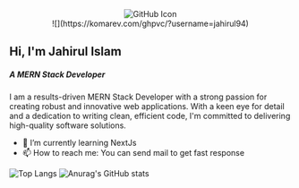 <div style="margin: 0 auto; text-align: center;">
    <img src="https://media.licdn.com/dms/image/D5616AQH_MGOO9hb1hg/profile-displaybackgroundimage-shrink_350_1400/0/1691398463805?e=1703116800&v=beta&t=PksvZcAAezlAdhH6GLXwSCWuUIzr9bxURgANL-EhyzI" alt="GitHub Icon">
</div>

<div style="display: flex; justify-content: center;">
![](https://komarev.com/ghpvc/?username=jahirul94)
</div>

<h2>Hi, I'm Jahirul Islam</h2>
<h5>A  MERN Stack Developer</h5> 

<p>I am a results-driven MERN Stack Developer with a strong passion for creating robust and innovative web applications. With a keen eye for detail and a dedication to writing clean, efficient code, I'm committed to delivering high-quality software solutions.</p>

- 🌱 I’m currently learning NextJs 
- 📫 How to reach me: You can send mail to get fast response 


![Top Langs](https://github-readme-stats.vercel.app/api/top-langs/?username=jahirul94&layout=compact)
![Anurag's GitHub stats](https://github-readme-stats.vercel.app/api?username=jahirul94&show_icons=true&theme=transparant)



